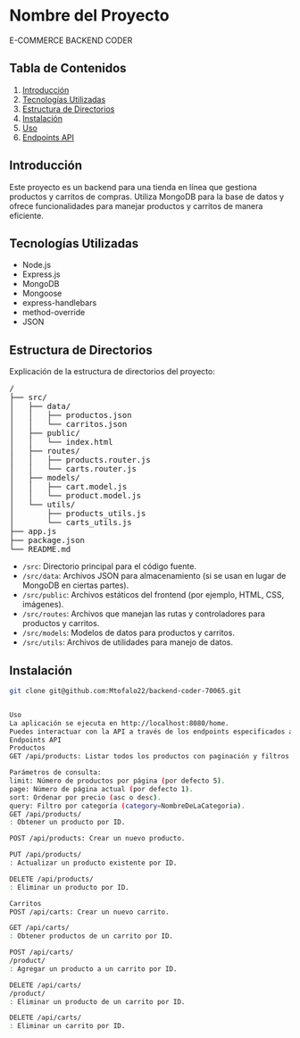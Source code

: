 # Nombre del Proyecto

E-COMMERCE BACKEND CODER

## Tabla de Contenidos

1. [Introducción](#introducción)
2. [Tecnologías Utilizadas](#tecnologías-utilizadas)
3. [Estructura de Directorios](#estructura-de-directorios)
4. [Instalación](#instalación)
5. [Uso](#uso)
6. [Endpoints API](#endpoints-api)

## Introducción

Este proyecto es un backend para una tienda en línea que gestiona productos y carritos de compras. Utiliza MongoDB para la base de datos y ofrece funcionalidades para manejar productos y carritos de manera eficiente.

## Tecnologías Utilizadas

- Node.js
- Express.js
- MongoDB
- Mongoose
- express-handlebars
- method-override
- JSON

## Estructura de Directorios

Explicación de la estructura de directorios del proyecto:

<pre>
/
├── src/
│   ├── data/
│   │   ├── productos.json
│   │   └── carritos.json
│   ├── public/
│   │   └── index.html
│   ├── routes/
│   │   ├── products.router.js
│   │   └── carts.router.js
│   ├── models/
│   │   ├── cart.model.js
│   │   └── product.model.js
│   └── utils/
│       ├── products_utils.js
│       └── carts_utils.js
├── app.js
├── package.json
└── README.md
</pre>

- `/src`: Directorio principal para el código fuente.
- `/src/data`: Archivos JSON para almacenamiento (si se usan en lugar de MongoDB en ciertas partes).
- `/src/public`: Archivos estáticos del frontend (por ejemplo, HTML, CSS, imágenes).
- `/src/routes`: Archivos que manejan las rutas y controladores para productos y carritos.
- `/src/models`: Modelos de datos para productos y carritos.
- `/src/utils`: Archivos de utilidades para manejo de datos.

## Instalación

   ```bash
   git clone git@github.com:Mtofalo22/backend-coder-70065.git


Uso
La aplicación se ejecuta en http://localhost:8080/home.
Puedes interactuar con la API a través de los endpoints especificados a continuación.
Endpoints API
Productos
GET /api/products: Listar todos los productos con paginación y filtros.

Parámetros de consulta:
limit: Número de productos por página (por defecto 5).
page: Número de página actual (por defecto 1).
sort: Ordenar por precio (asc o desc).
query: Filtro por categoría (category=NombreDeLaCategoria).
GET /api/products/
: Obtener un producto por ID.

POST /api/products: Crear un nuevo producto.

PUT /api/products/
: Actualizar un producto existente por ID.

DELETE /api/products/
: Eliminar un producto por ID.

Carritos
POST /api/carts: Crear un nuevo carrito.

GET /api/carts/
: Obtener productos de un carrito por ID.

POST /api/carts/
/product/
: Agregar un producto a un carrito por ID.

DELETE /api/carts/
/product/
: Eliminar un producto de un carrito por ID.

DELETE /api/carts/
: Eliminar un carrito por ID.